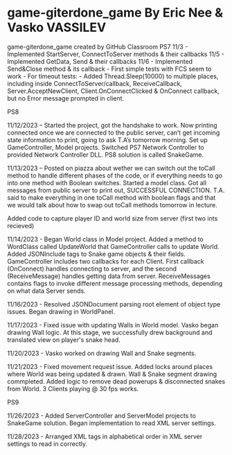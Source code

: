 # game-giterdone_game By Eric Nee & Vasko VASSILEV
game-giterdone_game created by GitHub Classroom
PS7
  11/3
    - Implemented StartServer, ConnectToServer methods & their callbacks
  11/5
    - Implemented GetData, Send & their callbacks
  11/6
    - Implemented Send&Close method & its callback
    - First simple tests with FCS seem to work
    - For timeout tests:
      - Added Thread.Sleep(10000) to multiple places, including inside ConnectToServer/callback, ReceiveCallback, Server.AcceptNewClient,
        Client.OnConnectClicked & OnConnect callback, but no Error message prompted in client.

PS8

11/12/2023 – Started the project, got the handshake to work. Now printing connected once we
are connected to the public server, can’t get incoming state information to print, going to
ask T.A’s tomorrow morning. Set up GameController, Model projects. Switched PS7 Network Controller 
to provided Network Controller DLL. PS8 solution is called SnakeGame.

11/13/2023 – Posted on piazza about wether we can switch out the toCall method to handle
different phases of the code, or if everything needs to go into one method with Boolean 
switches. Started a model class. Got all messages from public server to print out, SUCCESSFUL CONNECTION.
T.A. said to make everything in one toCall method with boolean flags and
that we would talk about how to swap out toCall methods tomorrow in lecture.

Added code to capture player ID and world size from server (first two ints recieved)

11/14/2023 - Began World class in Model project. Added a method to WordClass called UpdateWorld that GameController 
calls to update World. Added JSONInclude tags to Snake game objects & their fields. GameController includes two callbacks for each
Client. First callback (OnConnect) handles connecting to server, and the second (ReceiveMessage) handles getting data from server.
ReceiveMessages contains flags to invoke different message processing methods, depending on what data Server sends.

11/16/2023 - Resolved JSONDocument parsing root element of object type issues. Began drawing in WorldPanel.

11/17/2023 - Fixed issue with updating Walls in World model. Vasko began drawing Wall logic. At this stage,
we successfully drew background and translated view on player's snake head.

11/20/2023 - Vasko worked on drawing Wall and Snake segments.

11/21/2023 - Fixed movement request issue. Added locks around places where World was being updated & drawn. Wall & Snake 
segment drawing commpleted. Added logic to remove dead powerups & disconnected snakes from World. 3 Clients playing @ 30 fps 
works.

PS9

11/26/2023 - Added ServerController and ServerModel projects to SnakeGame solution. Began implementation to read XML server settings.

11/28/2023 - Arranged XML tags in alphabetical order in XML server settings to read in correctly.

